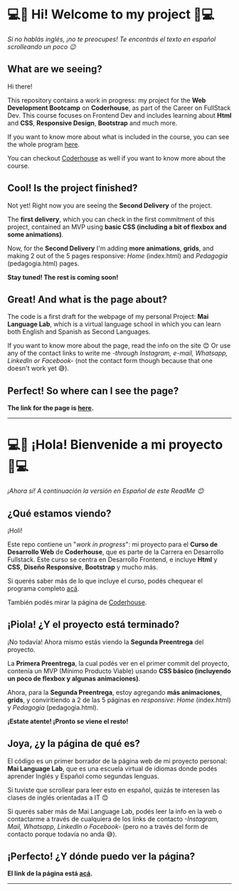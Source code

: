 # 💻🚀 Hi! Welcome to my project 🚀💻

_Si no hablás inglés, ¡no te preocupes! Te encontrás el texto en español scrolleando un poco 😉_

## What are we seeing?

Hi there! 

This repository contains a work in progress: my project for the **Web Development Bootcamp** on **Coderhouse**, as part of the Career on FullStack Dev. This course focuses on Frontend Dev and includes learning about **Html** and **CSS**, **Responsive Design**, **Bootstrap** and much more. 

If you want to know more about what is included in the course, you can see the whole program [here](https://drive.google.com/file/d/1Zl8c2cqUin3_GGgRM2kbjL1Q1MWgNEUu/view). 

You can checkout [Coderhouse](https://www.coderhouse.com/) as well if you want to know more about the course.


## Cool! Is the project finished?

Not yet! Right now you are seeing the  **Second Delivery** of the project. 

The **first delivery**, which you can check in the first commitment of this project, contained an MVP using **basic CSS (including a bit of flexbox and some animations)**.

Now, for the **Second Delivery** I'm adding **more animations**, **grids**, and making 2 out of the 5 pages responsive: _Home_  (index.html) and _Pedagogía_ (pedagogia.html) pages.

**Stay tuned! The rest is coming soon!**

## Great! And what is the page about?

The code is a first draft for the webpage of my personal Project: __Mai Language Lab__, which is a virtual language school in which you can learn both English and Spanish as Second Languages. 

If you want to know more about the page, read the info on the site 😊 Or use any of the contact links to write me _-through Instagram, e-mail, Whatsapp, LinkedIn or Facebook-_ (not the contact form though because that one doesn't work yet 😅). 
 


## Perfect! So where can I see the page?

**The link for the page is [here](https://maigutter.github.io/preentrega2_coderhouse/).**

---
# 💻🚀 ¡Hola! Bienvenide a mi proyecto 🚀💻
_¡Ahora sí! A continuación la versión en Español de este ReadMe 😊_

## ¿Qué estamos viendo?

¡Holi! 

Este repo contiene un "_work in progress_": mi proyecto para el **Curso de Desarrollo Web** de **Coderhouse**, que es parte de la Carrera en Desarrollo Fullstack. Este curso se centra en Desarrollo Frontend, e incluye **Html** y **CSS**, **Diseño Responsive**, **Bootstrap** y mucho más. 

Si querés saber más de lo que incluye el curso, podés chequear el programa completo [acá](https://drive.google.com/file/d/1Zl8c2cqUin3_GGgRM2kbjL1Q1MWgNEUu/view). 

También podés mirar la página de [Coderhouse](https://www.coderhouse.com/).


## ¡Piola! ¿Y el proyecto está terminado?

¡No todavía! Ahora mismo estás viendo la  **Segunda Preentrega** del proyecto. 

La **Primera Preentrega**, la cual podés ver en el primer commit del proyecto, contenía un MVP (Mínimo Producto Viable) usando **CSS básico (incluyendo un poco de flexbox y algunas animaciones)**.

Ahora, para la **Segunda Preentrega**, estoy agregando **más animaciones**, **grids**, y conviritiendo a 2 de las 5 páginas en *responsive*: _Home_  (index.html) y _Pedagogía_ (pedagogia.html).

**¡Estate atente! ¡Pronto se viene el resto!**

## Joya, ¿y la página de qué es?

El código es un primer borrador de la página web de mi proyecto personal: __Mai Language Lab__, que es una escuela virtual de idiomas donde podés aprender Inglés y Español como segundas lenguas. 

Si tuviste que scrollear para leer esto en español, quizás te interesen las clases de inglés orientadas a IT 😊

Si querés saber más de Mai Language Lab, podés leer la info en la web o  contactarme a través de cualquiera de los links de contacto _-Instagram, Mail, Whatsapp, LinkedIn o Facebook-_ (pero no a través del form de contacto porque todavía no anda 😅). 


## ¡Perfecto! ¿Y dónde puedo ver la página?

**El link de la página está [acá](https://maigutter.github.io/preentrega2_coderhouse/).**

---